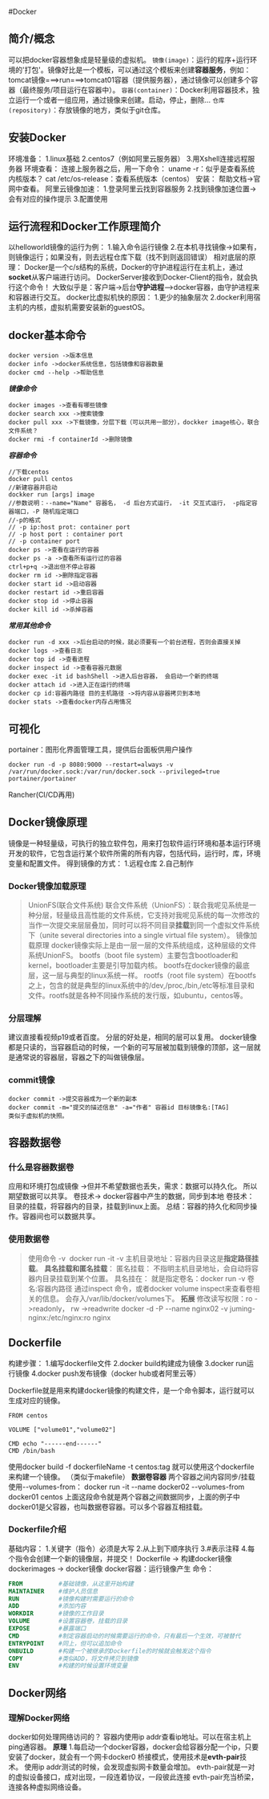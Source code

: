 #Docker
## 简介/概念
可以把docker容器想象成是轻量级的虚拟机。
`镜像(image)`：运行的程序+运行环境的'打包'。镜像好比是一个模板，可以通过这个模板来创建**容器服务**，例如：tomcat镜像===>run===>tomcat01容器（提供服务器），通过镜像可以创建多个容器（最终服务/项目运行在容器中）。
`容器(container)`：Docker利用容器技术，独立运行一个或者一组应用，通过镜像来创建。启动，停止，删除...
`仓库(repository)`：存放镜像的地方，类似于git仓库。
## 安装Docker
环境准备：
1.linux基础
2.centos7（例如阿里云服务器）
3.用Xshell连接远程服务器
环境查看：
连接上服务器之后，用一下命令：
uname -r：似乎是查看系统内核版本？
cat /etc/os-release：查看系统版本（centos）
安装：
帮助文档->官网中查看。
阿里云镜像加速：
1.登录阿里云找到容器服务
2.找到镜像加速位置->会有对应的操作提示
3.配置使用
## 运行流程和Docker工作原理简介
以helloworld镜像的运行为例：
1.输入命令运行镜像
2.在本机寻找镜像->如果有，则镜像运行；如果没有，则去远程仓库下载（找不到则返回错误）
相对底层的原理：
Docker是一个c/s结构的系统，Docker的守护进程运行在主机上，通过**socket**从客户端进行访问。
DockerServer接收到Docker-Client的指令，就会执行这个命令！
大致似乎是：客户端->后台**守护进程**—>docker容器，由守护进程来和容器进行交互。
docker比虚拟机快的原因：
1.更少的抽象层次
2.docker利用宿主机的内核，虚拟机需要安装新的guestOS。
## docker基本命令
```
docker version ->版本信息
docker info ->docker系统信息，包括镜像和容器数量
docker cmd --help ->帮助信息
```
***镜像命令***
```
docker images ->查看有哪些镜像
docker search xxx ->搜索镜像
docker pull xxx ->下载镜像，分层下载（可以共用一部分），dockker image核心，联合文件系统？
docker rmi -f containerId ->删除镜像
```
***容器命令***
```
//下载centos
docker pull centos
//新建容器并启动
dockker run [args] image
//参数说明：--name="Name" 容器名， -d 后台方式运行， -it 交互式运行， -p指定容器端口，-P 随机指定端口
//-p的格式 
// -p ip:host prot: container port 
// -p host port : container port
// -p container port 
docker ps ->查看在运行的容器
docker ps -a ->查看所有运行过的容器
ctrl+p+q ->退出但不停止容器
docker rm id ->删除指定容器
docker start id ->启动容器
docker restart id ->重启容器
docker stop id ->停止容器
docker kill id ->杀掉容器
```
***常用其他命令***
```
docker run -d xxx ->后台启动的时候，就必须要有一个前台进程，否则会直接关掉
docker logs ->查看日志
docker top id ->查看进程
docker inspect id ->查看容器元数据
docker exec -it id bashShell ->进入后台容器， 会启动一个新的终端
docker attach id ->进入正在运行的终端
docker cp id:容器内路径 目的主机路径 ->将内容从容器拷贝到本地
docker stats ->查看docker内存占用情况
```
## 可视化
portainer：图形化界面管理工具，提供后台面板供用户操作
```
docker run -d -p 8080:9000 --restart=always -v /var/run/docker.sock:/var/run/docker.sock --privileged=true portainer/portainer
```
Rancher(CI/CD再用)
## Docker镜像原理
镜像是一种轻量级，可执行的独立软件包，用来打包软件运行环境和基本运行环境开发的软件，它包含运行某个软件所需的所有内容，包括代码，运行时，库，环境变量和配置文件。
得到镜像的方式：
1.远程仓库
2.自己制作
### Docker镜像加载原理
> UnionFS(联合文件系统)
联合文件系统（UnionFS）：联合我呢见系统是一种分层，轻量级且高性能的文件系统，它支持对我呢见系统的每一次修改的当作一次提交来层层叠加，同时可以将不同目录**挂载**到同一个虚拟文件系统下（unite several directories into a single virtual file system）。
> 镜像加载原理
docker镜像实际上是由一层一层的文件系统组成，这种层级的文件系统UnionFS。
bootfs（boot file system）主要包含bootloader和kernel，bootloader主要是引导加载内核。
bootfs在docker镜像的最底层，这一层与典型的linux系统一样。
rootfs（root file system）在bootfs之上，包含的就是典型的linux系统中的/dev,/proc,/bin,/etc等标准目录和文件。rootfs就是各种不同操作系统的发行版，如ubuntu，centos等。
### 分层理解
建议直接看视频p19或者百度。
分层的好处是，相同的层可以复用。
docker镜像都是只读的，当容器启动的时候，一个新的可写层被加载到镜像的顶部，这一层就是通常说的容器层，容器之下的叫做镜像层。
### commit镜像
```
docker commit ->提交容器成为一个新的副本
docker commit -m="提交的描述信息" -a="作者" 容器id 目标镜像名:[TAG]
类似于虚拟机的快照。
```
## 容器数据卷
### 什么是容器数据卷
应用和环境打包成镜像 ->但并不希望数据也丢失，需求：数据可以持久化。
所以期望数据可以共享。
卷技术-> docker容器中产生的数据，同步到本地
卷技术：目录的挂载，将容器内的目录，挂载到linux上面。 
总结：容器的持久化和同步操作。容器间也可以数据共享。
### 使用数据卷
> 使用命令 -v
 docker run -it -v 主机目录地址：容器内目录这是**指定路径挂载**。
**具名挂载和匿名挂载**：
匿名挂载：
不指明主机目录地址，会自动将容器内目录挂载到某个位置。
具名挂在：
就是指定卷名：docker run -v 卷名:容器内路径
通过inspect 命令，或者docker volume inspect来查看卷相关的信息。
会存入/var/lib/docker/volumes下。 
**拓展**
修改读写权限：ro ->readonly， rw ->readwrite
docker -d -P --name nginx02 -v juming-nginx:/etc/nginx:ro nginx
## Dockerfile
构建步骤：
1.编写dockerfile文件
2.docker build构建成为镜像
3.docker run运行镜像
4.docker push发布镜像（docker hub或者阿里云等）

Dockerfile就是用来构建docker镜像的构建文件，是一个命令脚本，运行就可以生成对应的镜像。
```
FROM centos

VOLUME ["volume01","volume02"]

CMD echo "------end------"
CMD /bin/bash
```
使用docker build -f dockerfileName -t centos:tag 就可以使用这个dockerfile来构建一个镜像。
（类似于makefile）
**数据卷容器**
两个容器之间内容同步/挂载
使用--volumes-from： docker run -it --name docker02 --volumes-from docker01 centos
上面这段命令就是两个容器之间数据同步，上面的例子中docker01是父容器，也叫数据卷容器。可以多个容器互相挂载。
### Dockerfile介绍
基础内容：
1.关键字（指令）必须是大写
2.从上到下顺序执行
3.#表示注释
4.每个指令会创建一个新的镜像层，并提交！
Dockerfile -> 构建docker镜像
dockerimages -> docker镜像
docker容器：运行镜像产生
命令：
``` dockerfile
FROM          #基础镜像，从这里开始构建
MAINTAINER    #维护人员信息
RUN           #镜像构建时需要运行的命令
ADD           #添加内容
WORKDIR       #镜像的工作目录
VOLUME        #设置容器卷，挂载的目录
EXPOSE        #暴露端口
CMD           #制定容器启动的时候需要运行的命令，只有最后一个生效，可被替代
ENTRYPOINT    #同上，但可以追加命令
ONBUILD       #构建一个被继承的Dockerfile的时候就会触发这个指令
COPY          #类似ADD，将文件拷贝到镜像
ENV           #构建的时候设置环境变量
```
## Docker网络
### 理解Docker网络
docker如何处理网络访问的？
容器内使用ip addr查看ip地址。可以在宿主机上ping通容器。
**原理**
1.每启动一个docker容器，docker会给容器分配一个ip，只要安装了docker，就会有一个网卡docker0
桥接模式，使用技术是**evth-pair**技术。
使用ip addr测试的时候，会发现虚拟网卡数量会增加。
evth-pair就是一对的虚拟设备接口，成对出现，一段连着协议，一段彼此连接
evth-pair充当桥梁，连接各种虚拟网络设备。

